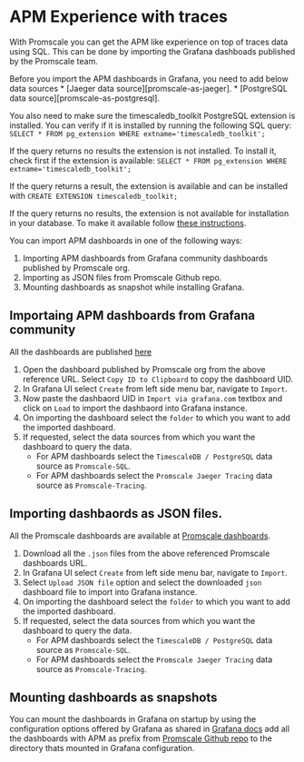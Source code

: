 # APM Experience with traces

With Promscale you can get the APM like experience on top of traces data using SQL.
This can be done by importing the Grafana dashboads published by the Promscale team.

<highlight type="note">
Before you import the APM dashboards in Grafana, you need to add below data sources
    * [Jaeger data source][promscale-as-jaeger].
    * [PostgreSQL data source][promscale-as-postgresql].
   
You also need to make sure the timescaledb_toolkit PostgreSQL extension is installed.
You can verify if it is installed by running the following SQL query:
`SELECT * FROM pg_extension WHERE extname='timescaledb_toolkit';`

If the query returns no results the extension is not installed. To install it, check 
first if the extension is available:
`SELECT * FROM pg_extension WHERE extname='timescaledb_toolkit';`

If the query returns a result, the extension is available and can be installed with
`CREATE EXTENSION timescaledb_toolkit;`

If the query returns no results, the extension is not available for installation in
your database. To make it available follow [these instructions](install-toolkit).

</highlight>
 
You can import APM dashboards in one of the following ways:

1. Importing APM dashboards from Grafana community dashboards published by Promscale org.
2. Importing as JSON files from Promscale Github repo.
3. Mounting dashboards as snapshot while installing Grafana.

## Importaing APM dashboards from Grafana community

All the dashboards are published [here](promscale-grafana-dashboards)

<procedure>

1.  Open the dashboard published by Promscale org from the above reference URL. Select 
    `Copy ID to Clipboard` to copy the dashboard UID.
1.  In Grafana UI select `Create` from left side menu bar, navigate to `Import`.
1.  Now paste the dashbaord UID in `Import via grafana.com` textbox and click 
    on `Load` to import the dashbaord into Grafana instance.
1.  On importing the dashboard select the `folder` to which you want to add the imported
    dashboard.
1.  If requested, select the data sources from which you want the dashboard to query the data.
    * For APM dashboards select the `TimescaleDB / PostgreSQL` data source 
      as `Promscale-SQL`.
    * For APM dashboards select the `Promscale Jaeger Tracing` data source 
      as `Promscale-Tracing`.

</procedure>

## Importing dashbaords as JSON files.

All the Promscale dashboards are available at [Promscale dashboards](promscle-github-dashboards). 

<procedure>

1.  Download all the `.json` files from the above referenced Promscale dashboards URL.
1.  In Grafana UI select `Create` from left side menu bar, navigate to `Import`.
1.  Select `Upload JSON file` option and select the downloaded `json` dashboard file
    to import into Grafana instance.
1.  On importing the dashboard select the `folder` to which you want to add the imported
    dashboard.
1.  If requested, select the data sources from which you want the dashboard to query the data.
    * For APM dashboards select the `TimescaleDB / PostgreSQL` data source
      as `Promscale-SQL`.
    * For APM dashboards select the `Promscale Jaeger Tracing` data source 
      as `Promscale-Tracing`.

</procedure>

## Mounting dashboards as snapshots

You can mount the dashboards in Grafana on startup by using the configuration options
offered by Grafana as shared in [Grafana docs](grafana-dashboard-mounting) add
all the dashboards with APM as prefix from [Promscale Github repo](promscale-github-dashboards) to
the directory thats mounted in Grafana configuration. 

[promscale-grafana-dashboards]: https://grafana.com/orgs/promscale/dashboards
[promscale-github-dashboards]: https://github.com/timescale/promscale/tree/master/docs/mixin/dashboards
[grafana-dashboard-mounting]: https://grafana.com/docs/grafana/latest/administration/provisioning/#dashboards
[promscale-as-prometheus]:
    /visualize-data/grafana/#promscale-as-prometheus-datasource
[promscale-as-jaeger]: /visualize-data/grafana/#promscale-as-jaeger-datasource
[promscale-as-postgresql]:
    /visualize-data/grafana/#promscale-as-postgresql-datasource
[install-toolkit]:/timescaledb/latest/how-to-guides/hyperfunctions/install-toolkit
